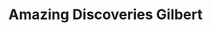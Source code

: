 ---
title: "Amazing Discoveries Gilbert"
url: /gilbert/amazing-discoveries-gilbert/
shop: Spiele
---